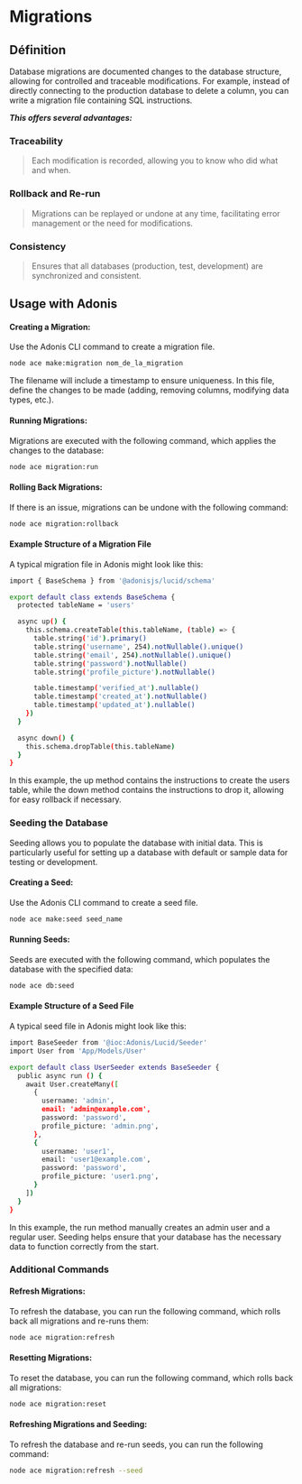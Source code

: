 # Migrations
## Définition

Database migrations are documented changes to the database structure, allowing for controlled and traceable modifications. 
For example, instead of directly connecting to the production database to delete a column, you can write a migration file 
containing SQL instructions.

**_This offers several advantages:_**

### Traceability
>Each modification is recorded, allowing you to know who did what and when.
### Rollback and Re-run
>Migrations can be replayed or undone at any time, facilitating error management or the need for modifications.
### Consistency
>Ensures that all databases (production, test, development) are synchronized and consistent.

## Usage with Adonis

#### Creating a Migration:
Use the Adonis CLI command to create a migration file.
```bash
node ace make:migration nom_de_la_migration
```

The filename will include a timestamp to ensure uniqueness.
In this file, define the changes to be made (adding, removing columns, modifying data types, etc.).

#### Running Migrations:
Migrations are executed with the following command, which applies the changes to the database:
```bash
node ace migration:run
```

#### Rolling Back Migrations:
If there is an issue, migrations can be undone with the following command:
```bash
node ace migration:rollback
```

#### Example Structure of a Migration File

A typical migration file in Adonis might look like this:
```bash
import { BaseSchema } from '@adonisjs/lucid/schema'

export default class extends BaseSchema {
  protected tableName = 'users'

  async up() {
    this.schema.createTable(this.tableName, (table) => {
      table.string('id').primary()
      table.string('username', 254).notNullable().unique()
      table.string('email', 254).notNullable().unique()
      table.string('password').notNullable()
      table.string('profile_picture').notNullable()

      table.timestamp('verified_at').nullable()
      table.timestamp('created_at').notNullable()
      table.timestamp('updated_at').nullable()
    })
  }

  async down() {
    this.schema.dropTable(this.tableName)
  }
}
```

In this example, the up method contains the instructions to create the users table, while the down method contains the instructions to drop it, allowing for easy rollback if necessary.

### Seeding the Database

Seeding allows you to populate the database with initial data. This is particularly useful for setting up a database with default or sample data for testing or development.

#### Creating a Seed:

Use the Adonis CLI command to create a seed file.
```bash
node ace make:seed seed_name
```

#### Running Seeds:

Seeds are executed with the following command, which populates the database with the specified data:
```bash
node ace db:seed
```

#### Example Structure of a Seed File

A typical seed file in Adonis might look like this:

```bash
import BaseSeeder from '@ioc:Adonis/Lucid/Seeder'
import User from 'App/Models/User'

export default class UserSeeder extends BaseSeeder {
  public async run () {
    await User.createMany([
      {
        username: 'admin',
        email: 'admin@example.com',
        password: 'password',
        profile_picture: 'admin.png',
      },
      {
        username: 'user1',
        email: 'user1@example.com',
        password: 'password',
        profile_picture: 'user1.png',
      }
    ])
  }
}
```

In this example, the run method manually creates an admin user and a regular user. Seeding helps ensure that your database has the necessary data to function correctly from the start.

### Additional Commands

#### Refresh Migrations:

To refresh the database, you can run the following command, which rolls back all migrations and re-runs them:
```bash
node ace migration:refresh
```

#### Resetting Migrations:

To reset the database, you can run the following command, which rolls back all migrations:
```bash
node ace migration:reset
```

#### Refreshing Migrations and Seeding:

To refresh the database and re-run seeds, you can run the following command:
```bash
node ace migration:refresh --seed
```
